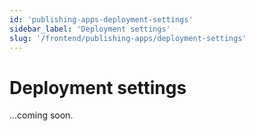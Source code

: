 ```yaml
---
id: 'publishing-apps-deployment-settings'
sidebar_label: 'Deployment settings'
slug: '/frontend/publishing-apps/deployment-settings'
---
```


# Deployment settings

...coming soon.
